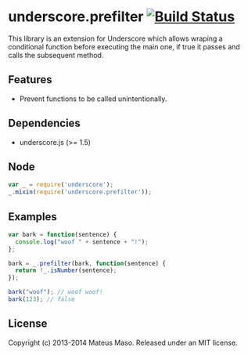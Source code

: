 underscore.prefilter [![Build Status](https://travis-ci.org/mateusmaso/underscore.prefilter.svg?branch=master)](https://travis-ci.org/mateusmaso/underscore.prefilter)
====================
This library is an extension for Underscore which allows wraping a conditional function before executing the main one, if true it passes and calls the subsequent method.

## Features

* Prevent functions to be called unintentionally.

## Dependencies

* underscore.js (>= 1.5)

## Node

```javascript
var _ = require('underscore');
_.mixin(require('underscore.prefilter'));
```

## Examples

```javascript
var bark = function(sentence) {
  console.log("woof " + sentence + "!");
};

bark = _.prefilter(bark, function(sentence) {
  return !_.isNumber(sentence);
});

bark("woof"); // woof woof!
bark(123); // false
```

## License

Copyright (c) 2013-2014 Mateus Maso. Released under an MIT license.
